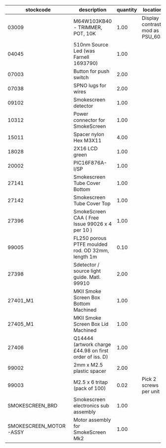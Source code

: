 |stockcode|description|quantity|location|
|---------|-----------|--------|--------|
|03009|M64W103KB40 - TRIMMER, POT, 10K|1.00|Display contrast mod as PSU_608|
|04045|510nm Source Led (was Farnell 1693790)|1.00||
|07003|Button for push switch|2.00||
|07038|SPNO lugs for wires|2.00||
|09102|Smokescreen detector|1.00||
|10312|Power connector for SmokeScreen|1.00||
|15011|Spacer nylon Hex M3X11|4.00||
|18028|2X16 LCD green|1.00||
|20002|PIC16F876A-I/SP|1.00||
|27141|Smokescreen Tube Cover Bottom|1.00||
|27142|Smokescreen Tube Cover Top|1.00||
|27396|SmokeScreen CAA ( Free Issue 99026 x 4 per 10 )|1.00||
|99005|FL250 porous PTFE moulded rod. OD 32mm, length 1m|0.10||
|27398|Sdetector / source light guide. Matl. 99910|2.00||
|27401_M1|MKII Smoke Screen Box Bottom Machined|1.00||
|27405_M1|MKII Smoke Screen Box Lid Machined|1.00||
|27406|Q14444 (artwork charge £44.98 on first order of iss. D)|1.00||
|99002|2mm x M2.5 plastic spacer|2.00||
|99003|M2.5 x 6 tritap (pack of 100)|0.02|Pick 2 screws per unit|
|SMOKESCREEN_BRD|Smokescreen electronics sub assembly|1.00||
|SMOKESCREEN_MOTOR-ASSY|Motor assembly for SmokeScreen Mk2|1.00||
